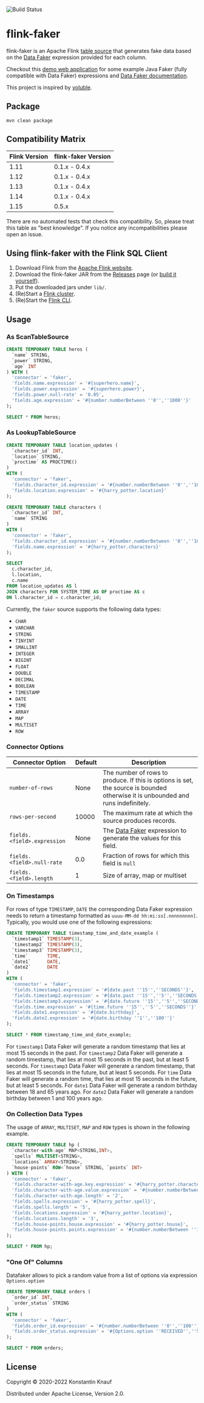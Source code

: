 ![Build Status](https://github.com/knaufk/flink-faker/actions/workflows/ci.yml/badge.svg?branch=master)

# flink-faker

flink-faker is an Apache Flink [table source](https://ci.apache.org/projects/flink/flink-docs-release-1.11/dev/table/connectors/)
that generates fake data based on the [Data Faker](https://github.com/datafaker-net/datafaker) expression
provided for each column.

Checkout this [demo web application](https://java-faker.herokuapp.com/) for some example Java Faker
(fully compatible with Data Faker) expressions and [Data Faker documentation](https://www.datafaker.net/documentation/providers/).

This project is inspired by [voluble](https://github.com/MichaelDrogalis/voluble).

## Package

```shell script
mvn clean package
```

## Compatibility Matrix

| Flink Version | flink-faker Version |
| ------------- | ------------------- |
| 1.11          | 0.1.x - 0.4.x        |
| 1.12          | 0.1.x - 0.4.x        |
| 1.13          | 0.1.x - 0.4.x        |
| 1.14          | 0.1.x - 0.4.x        |
| 1.15          | 0.5.x                |

There are no automated tests that check this compatibility. So, please treat this table as "best knowledge". 
If you notice any incompatibilities please open an issue.

## Using flink-faker with the Flink SQL Client

1. Download Flink from the [Apache Flink website](https://flink.apache.org/downloads.html).
2. Download the flink-faker JAR from the [Releases](https://github.com/knaufk/flink-faker/releases) page (or [build it yourself](#package)).
3. Put the downloaded jars under `lib/`.
4. (Re)Start a [Flink cluster](https://ci.apache.org/projects/flink/flink-docs-stable/docs/try-flink/local_installation/#step-2-start-a-cluster).
5. (Re)Start the [Flink CLI](https://ci.apache.org/projects/flink/flink-docs-stable/docs/dev/table/sqlclient/).

## Usage

### As ScanTableSource

```sql
CREATE TEMPORARY TABLE heros (
  `name` STRING,
  `power` STRING, 
  `age` INT
) WITH (
  'connector' = 'faker', 
  'fields.name.expression' = '#{superhero.name}',
  'fields.power.expression' = '#{superhero.power}',
  'fields.power.null-rate' = '0.05',
  'fields.age.expression' = '#{number.numberBetween ''0'',''1000''}'
);
```
```sql
SELECT * FROM heros;
```


### As LookupTableSource

```sql
CREATE TEMPORARY TABLE location_updates (
  `character_id` INT,
  `location` STRING,
  `proctime` AS PROCTIME()
)
WITH (
  'connector' = 'faker', 
  'fields.character_id.expression' = '#{number.numberBetween ''0'',''100''}',
  'fields.location.expression' = '#{harry_potter.location}'
);
```
```sql
CREATE TEMPORARY TABLE characters (
  `character_id` INT,
  `name` STRING
)
WITH (
  'connector' = 'faker', 
  'fields.character_id.expression' = '#{number.numberBetween ''0'',''100''}',
  'fields.name.expression' = '#{harry_potter.characters}'
);
```
```sql
SELECT 
  c.character_id,
  l.location,
  c.name
FROM location_updates AS l
JOIN characters FOR SYSTEM_TIME AS OF proctime AS c
ON l.character_id = c.character_id;
```

Currently, the `faker` source supports the following data types:

* `CHAR`
* `VARCHAR`
* `STRING`
* `TINYINT`
* `SMALLINT`
* `INTEGER`
* `BIGINT`
* `FLOAT`
* `DOUBLE`
* `DECIMAL`
* `BOOLEAN`
* `TIMESTAMP`
* `DATE`
* `TIME`
* `ARRAY`
* `MAP`
* `MULTISET`
* `ROW`

### Connector Options

| Connector Option            | Default | Description                                                                                                                      |
|-----------------------------|---------|----------------------------------------------------------------------------------------------------------------------------------|
| `number-of-rows`            | None    | The number of rows to produce. If this is options is set, the source is bounded otherwise it is unbounded and runs indefinitely. |
| `rows-per-second`           | 10000   | The maximum rate at which the source produces records.                                                                           |
| `fields.<field>.expression` | None    | The [Data Faker](https://www.datafaker.net/documentation/expressions/) expression to generate the values for this field.         |
| `fields.<field>.null-rate`  | 0.0     | Fraction of rows for which this field is `null`                                                                                  |
| `fields.<field>.length`     | 1       | Size of array, map or multiset                                                                                                   |

### On Timestamps

For rows of type `TIMESTAMP`, `DATE` the corresponding Data Faker expression needs to return a timestamp formatted as `uuuu-MM-dd hh:mi:ss[.nnnnnnnnn]`.
Typically, you would use one of the following expressions:

```sql
CREATE TEMPORARY TABLE timestamp_time_and_date_example (
  `timestamp1` TIMESTAMP(3),
  `timestamp2` TIMESTAMP(3),
  `timestamp3` TIMESTAMP(3),
  `time`       TIME,
  `date1`      DATE,
  `date2`      DATE
)
WITH (
  'connector' = 'faker', 
  'fields.timestamp1.expression' = '#{date.past ''15'',''SECONDS''}',
  'fields.timestamp2.expression' = '#{date.past ''15'',''5'',''SECONDS''}',
  'fields.timestamp3.expression' = '#{date.future ''15'',''5'',''SECONDS''}',
  'fields.time.expression' = '#{time.future ''15'',''5'',''SECONDS''}',
  'fields.date1.expression' = '#{date.birthday}',
  'fields.date2.expression' = '#{date.birthday ''1'',''100''}'
);
```
```sql
SELECT * FROM timestamp_time_and_date_example;
```

For `timestamp1` Data Faker will generate a random timestamp that lies at most 15 seconds in the past.
For `timestamp2` Data Faker will generate a random timestamp, that lies at most 15 seconds in the past, but at least 5 seconds.
For `timestamp3` Data Faker will generate a random timestamp, that lies at most 15 seconds in the future, but at least 5 seconds.
For `time` Data Faker will generate a random time, that lies at most 15 seconds in the future, but at least 5 seconds.
For `date1` Data Faker will generate a random birthday between 18 and 65 years ago.
For `date2` Data Faker will generate a random birthday between 1 and 100 years ago.

### On Collection Data Types

The usage of `ARRAY`, `MULTISET`, `MAP` and `ROW` types is shown in the following example.

```sql
CREATE TEMPORARY TABLE hp (
  `character-with-age` MAP<STRING,INT>,
  `spells` MULTISET<STRING>,
  `locations` ARRAY<STRING>,
  `house-points` ROW<`house` STRING, `points` INT>
) WITH (
  'connector' = 'faker',
  'fields.character-with-age.key.expression' = '#{harry_potter.character}',
  'fields.character-with-age.value.expression' = '#{number.numberBetween ''10'',''100''}',
  'fields.character-with-age.length' = '2',
  'fields.spells.expression' = '#{harry_potter.spell}',
  'fields.spells.length' = '5',
  'fields.locations.expression' = '#{harry_potter.location}',
  'fields.locations.length' = '3',
  'fields.house-points.house.expression' = '#{harry_potter.house}',
  'fields.house-points.points.expression' = '#{number.numberBetween ''10'',''100''}'
);
```
```sql
SELECT * FROM hp;
```

### "One Of" Columns

Datafaker allows to pick a random value from a list of options via expression ``Options.option``

```sql
CREATE TEMPORARY TABLE orders (
  `order_id` INT,
  `order_status` STRING
)
WITH (
  'connector' = 'faker',
  'fields.order_id.expression' = '#{number.numberBetween ''0'',''100''}',
  'fields.order_status.expression' = '#{Options.option ''RECEIVED'',''SHIPPED'',''CANCELLED'')}'
);
```
```sql
SELECT * FROM orders;
```

## License

Copyright © 2020-2022 Konstantin Knauf

Distributed under Apache License, Version 2.0.
